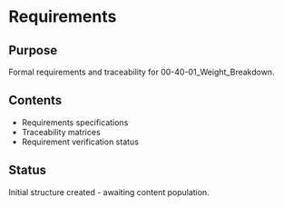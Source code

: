 # Requirements

## Purpose
Formal requirements and traceability for 00-40-01_Weight_Breakdown.

## Contents
- Requirements specifications
- Traceability matrices
- Requirement verification status

## Status
Initial structure created - awaiting content population.
